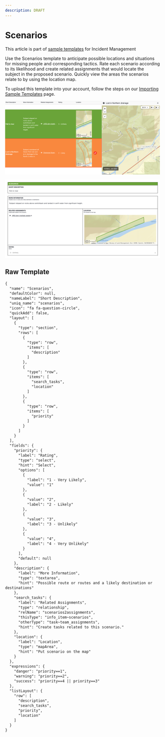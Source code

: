 ```yaml
---
description: DRAFT
---
```


# Scenarios

This article is part of [sample templates](../) for Incident Management

Use the Scenarios template to anticipate possible locations and situations for missing people and corresponding tactics. Rate each scenario according to its likelihood and create related assignments that would locate the subject in the proposed scenario. Quickly view the areas the scenarios relate to by using the location map.  
  
To upload this template into your account, follow the steps on our [Importing Sample Templates](../importing-sample-templates.md) page.

![](../../../.gitbook/assets/screen-shot-2021-06-30-at-1.05.14-pm%20%282%29.png)

![](../../../.gitbook/assets/screen-shot-2021-06-30-at-1.07.53-pm.png)

## Raw Template

```text
{
  "name": "Scenarios",
  "defaultColor": null,
  "nameLabel": "Short Description",
  "uniq_name": "scenarios",
  "icon": "fa fa-question-circle",
  "quickAdd": false,
  "layout": [
    {
      "type": "section",
      "rows": [
        {
          "type": "row",
          "items": [
            "description"
          ]
        },
        {
          "type": "row",
          "items": [
            "search_tasks",
            "location"
          ]
        },
        {
          "type": "row",
          "items": [
            "priority"
          ]
        }
      ]
    }
  ],
  "fields": {
    "priority": {
      "label": "Rating",
      "type": "select",
      "hint": "Select",
      "options": [
        {
          "label": "1 - Very Likely",
          "value": "1"
        },
        {
          "value": "2",
          "label": "2 - Likely"
        },
        {
          "value": "3",
          "label": "3 - Unlikely"
        },
        {
          "value": "4",
          "label": "4 - Very Unlikely"
        }
      ],
      "default": null
    },
    "description": {
      "label": "More Information",
      "type": "textarea",
      "hint": "Possible route or routes and a likely destination or destinations"
    },
    "search_tasks": {
      "label": "Related Assignments",
      "type": "relationship",
      "relName": "scenarios2assignments",
      "thisType": "info_item~scenarios",
      "otherType": "task~team_assignments",
      "hint": "Create tasks related to this scenario."
    },
    "location": {
      "label": "Location",
      "type": "mapArea",
      "hint": "Put scenario on the map"
    }
  },
  "expressions": {
    "danger": "priority==1",
    "warning": "priority==2",
    "success": "priority==4 || priority==3"
  },
  "listLayout": {
    "row": [
      "description",
      "search_tasks",
      "priority",
      "location"
    ]
  }
}
```

